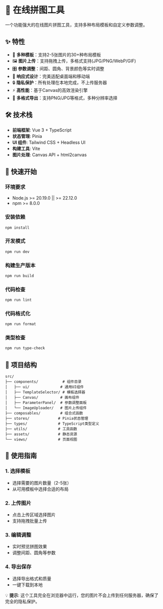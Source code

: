 # 🧩 在线拼图工具

一个功能强大的在线图片拼图工具，支持多种布局模板和自定义参数调整。

## ✨ 特性

- 🎨 **多种模板**：支持2-5张图片的30+种布局模板
- 🖼️ **图片上传**：支持拖拽上传，多格式支持(JPG/PNG/WebP/GIF)
- 🎛️ **参数调整**：间距、圆角、背景颜色等实时调整
- 📱 **响应式设计**：完美适配桌面端和移动端
- 🔒 **隐私保护**：所有处理在本地完成，不上传服务器
- ⚡ **高性能**：基于Canvas的高效渲染引擎
- 💾 **多格式导出**：支持PNG/JPG等格式，多种分辨率选择

## 🛠️ 技术栈

- **前端框架**: Vue 3 + TypeScript
- **状态管理**: Pinia
- **UI 组件**: Tailwind CSS + Headless UI
- **构建工具**: Vite
- **图片处理**: Canvas API + html2canvas

## 🚀 快速开始

### 环境要求

- Node.js >= 20.19.0 || >= 22.12.0
- npm >= 8.0.0

### 安装依赖

```bash
npm install
```

### 开发模式

```bash
npm run dev
```

### 构建生产版本

```bash
npm run build
```

### 代码检查

```bash
npm run lint
```

### 代码格式化

```bash
npm run format
```

### 类型检查

```bash
npm run type-check
```

## 📁 项目结构

```
src/
├── components/           # 组件目录
│   ├── ui/              # 通用UI组件
│   ├── TemplateSelector/ # 模板选择器
│   ├── Canvas/          # 画布组件
│   ├── ParameterPanel/  # 参数调整面板
│   └── ImageUploader/   # 图片上传组件
├── composables/         # 组合式函数
├── stores/             # Pinia状态管理
├── types/              # TypeScript类型定义
├── utils/              # 工具函数
├── assets/             # 静态资源
└── views/              # 页面视图
```

## 🎯 使用指南

### 1. 选择模板
- 选择需要的图片数量（2-5张）
- 从可用模板中选择合适的布局

### 2. 上传图片
- 点击上传区域选择图片
- 支持拖拽批量上传

### 3. 编辑调整
- 实时预览拼图效果
- 调整间距、圆角等参数

### 4. 导出保存
- 选择导出格式和质量
- 一键下载到本地

💡 **提示**: 这个工具完全在浏览器中运行，您的图片不会上传到任何服务器，确保了完全的隐私保护。
